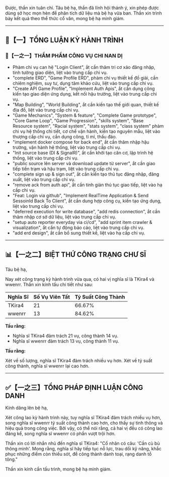 Được, thần xin tuân chỉ. Tâu bệ hạ, thần đã lĩnh hội thánh ý, xin phép được dùng sở học mọn hèn để phân tích dữ liệu mà bệ hạ vừa ban. Thần xin trình bày kết quả theo thể thức cổ văn, mong bệ hạ minh giám.

---

## 🧾【一】TỔNG LUẬN KỲ HÀNH TRÌNH

### 🧠【一之一】THẨM PHẨM CÔNG VỤ CHI NAN DỊ

- Phàm chi vụ can hệ "Login Client", ắt cần thâm tri cơ xảo đăng nhập, tinh tường giao diện, liệt vào trung cấp chi vụ.
- "complete ERD", "Game Profile ERD", phàm chi vụ thiết kế đồ giải, cần chiêm nghiệm, suy tư, dụng tâm khảo cứu, liệt vào trung cấp chi vụ.
- "Create API Game Profile", "Implement Auth Apis", ắt cần dụng công kiến tạo giao diện ứng dụng, kết nối hậu trường, liệt vào trung cấp chi vụ.
- "Map Building", "World Building", ắt cần kiến tạo thế giới quan, thiết kế địa đồ, liệt vào trung cấp chi vụ.
- "Game Mechanics", "System & feature", "Complete Game prototype", "Core Game Loop", "Game Progression", "skills system", "Base Resource system", "Racial system", "stats system", "class system" phàm chi vụ hệ thống chi tiết, cơ chế vận hành, kiến tạo nguyên mẫu, liệt vào thượng cấp chi vụ, cần dụng công, tỉ mỉ, thấu đáo.
- "implement docker compose for back end", ắt cần thâm nhập hậu trường, vận hành hệ thống, liệt vào trung cấp chi vụ.
- "Init source base (DI & SignalR)", ắt cần khởi tạo căn cơ, lập trình hệ thống, liệt vào trung cấp chi vụ.
- "public source lên server và download update từ server", ắt cần giao tiếp tiền trạm và hậu trạm, liệt vào trung cấp chi vụ.
- "complete sign up & sign out", ắt cần kiến tạo thủ tục đăng nhập, đăng xuất, liệt vào trung cấp chi vụ.
- "remove ack from auth api", ắt cần tinh giản thủ tục giao tiếp, liệt vào hạ cấp chi vụ.
- "Feat: Login via github", "Implement RealTime Application & Send SessoinId Back To Client", ắt cần dung hợp công cụ, kiến tạo ứng dụng, liệt vào trung cấp chi vụ.
- "deferred execution for write database", "add redis connection", ắt cần thâm nhập cơ sở dữ liệu, liệt vào trung cấp chi vụ.
- "setup auto reporter everyday via ci/cd", "add sprint item crawler & visualization", ắt cần tự động báo cáo, liệt vào trung cấp chi vụ.
- "add erd design", ắt cần bổ sung thiết kế, liệt vào hạ cấp chi vụ.

---

## 📊【一之二】BIỆT THỨ CÔNG TRẠNG CHƯ SĨ

Tâu bệ hạ,

Nay xét công trạng kỳ hành trình vừa qua, có hai vị nghĩa sĩ là TKira4 và wwenrr. Thần xin kính tấu chi tiết như sau:

| Nghĩa Sĩ   | Số Vụ Viên Tất | Tỷ Suất Công Thành |
| :--------- | :------------- | :----------------- |
| TKira4     | 21             | 66.67%             |
| wwenrr     | 13             | 84.62%             |

**Tấu rằng:**

- Nghĩa sĩ TKira4 đảm trách 21 vụ, công thành 14 vụ.
- Nghĩa sĩ wwenrr đảm trách 13 vụ, công thành 11 vụ.

**Tấu rằng:**

Xét về số lượng, nghĩa sĩ TKira4 đảm trách nhiều vụ hơn. Xét về tỷ suất công thành, nghĩa sĩ wwenrr lại cao hơn.

---

## ✅【一之三】TỔNG PHÁP ĐỊNH LUẬN CÔNG DANH

Kính dâng lên bệ hạ,

Xét công lao kỳ hành trình này, tuy nghĩa sĩ TKira4 đảm trách nhiều vụ hơn, song nghĩa sĩ wwenrr tỷ suất công thành cao hơn, cho thấy sự tinh thông và hiệu quả trong công việc. Bởi vậy, có thể nói rằng, cả hai vị đều có công lao đáng kể, song nghĩa sĩ wwenrr có phần vượt trội hơn.

Thần xin có lời nhắn nhủ đến nghĩa sĩ TKira4: "Cổ nhân có câu: 'Cần cù bù thông minh'. Mong rằng, nghĩa sĩ hãy tiếp tục nỗ lực, trau dồi kỹ năng, khắc phục những điểm còn thiếu sót, để công thành danh toại, rạng danh tổ tông."

Thần xin kính cẩn tấu trình, mong bệ hạ minh giám.
